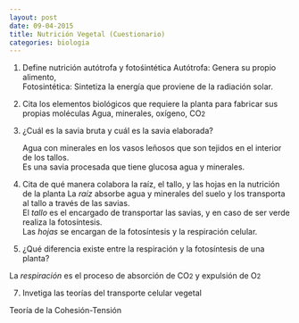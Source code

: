 ```yaml
---
layout: post
date: 09-04-2015
title: Nutrición Vegetal (Cuestionario)
categories: biologia
---
```


1.  Define nutrición autótrofa y fotośintética 
    Autótrofa: Genera su propio alimento,  
    Fotosintética: Sintetiza la energía que proviene de la radiación solar. 

2.  Cita los elementos biológicos que requiere la planta para fabricar sus propias moléculas 
    Agua, minerales, oxígeno, CO<small>2</small>  

3.  ¿Cuál es la savia bruta y cuál es la savia elaborada?  

    Agua con minerales en los vasos leñosos que son tejidos en el interior de los tallos.  
    Es una savia procesada que tiene glucosa agua y minerales. 

4.  Cita de qué manera colabora la raíz, el tallo, y las hojas en la nutrición de la planta 
    La _raíz_ absorbe agua y minerales del suelo y los transporta al tallo a través de las savias.  
    El _tallo_ es el encargado de transportar las savias, y en caso de ser verde realiza la fotosíntesis.  
    Las _hojas_ se encargan de la fotosíntesis y la respiración celular. 

5.  ¿Qué diferencia existe entre la respiración y la fotosíntesis de una planta?

La _respiración_ es el proceso de absorción de CO<small>2</small> y expulsión de O<small>2</small>

7.  Invetiga las teorías del transporte celular vegetal

Teoría de la Cohesión-Tensión